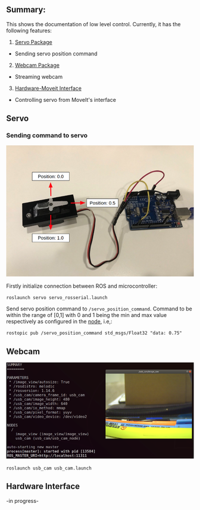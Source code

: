 ## Summary:

This shows the documentation of low level control. Currently, it has the following features:

1. [Servo Package](#servo)
  * Sending servo position command
  
2. [Webcam Package](#webcam)
  * Streaming webcam
 
3. [Hardware-Moveit Interface](#hardware-interface)
  * Controlling servo from MoveIt's interface 





## Servo
### Sending command to servo

![microcontroller](https://github.com/nyangshawbin/ws_moveit/blob/hardware/hardware/servo/images/servo.png)

Firstly initialize connection between ROS and microcontroller:
```
roslaunch servo servo_rosserial.launch
```

Send servo position command to `/servo_position_command`. Command to be within the range of [0,1] with 0 and 1 being the min and max value respectively as configured in the [node](https://github.com/nyangshawbin/ws_moveit/blob/d7b1760fbd5dd7b9577fccc9010608f5222a2b4d/hardware/servo/arduino_servo/servo_ros/servo_ros.ino#L17), i.e,:
```
rostopic pub /servo_position_command std_msgs/Float32 "data: 0.75" 
```


## Webcam 
![streaming camera feed](https://github.com/nyangshawbin/ws_moveit/blob/hardware/hardware/usb_cam/images/webcam.png)
```
roslaunch usb_cam usb_cam.launch
```


## Hardware Interface

-in progress-

